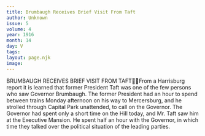 ```yaml
---
title: Brumbaugh Receives Brief Visit From Taft
author: Unknown
issue: 5
volume: 4
year: 1916
month: 14
day: V
tags:
layout: page.njk
image:
---
```

BRUMBAUGH RECEIVES BRIEF VISIT FROM TAFTFrom a Harrisburg report it is learned that former President Taft was one of the few persons who saw Governor Brumbaugh. The former President had an hour to spend between trains Monday afternoon on his way to Mercersburg, and he strolled through Capital Park unattended, to call on the Governor. The Governor had spent only a short time on the Hill today, and Mr. Taft saw him at the Executive Mansion. He spent half an hour with the Governor, in which time they talked over the political situation of the leading parties.
